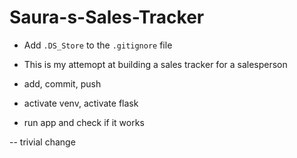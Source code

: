 # Saura-s-Sales-Tracker

  - Add `.DS_Store` to the  `.gitignore` file

  - This is my  attemopt at building a sales tracker for a salesperson 

  - add, commit, push 

  - activate venv, activate flask 
  
  - run app and check if it works 

  -- trivial change